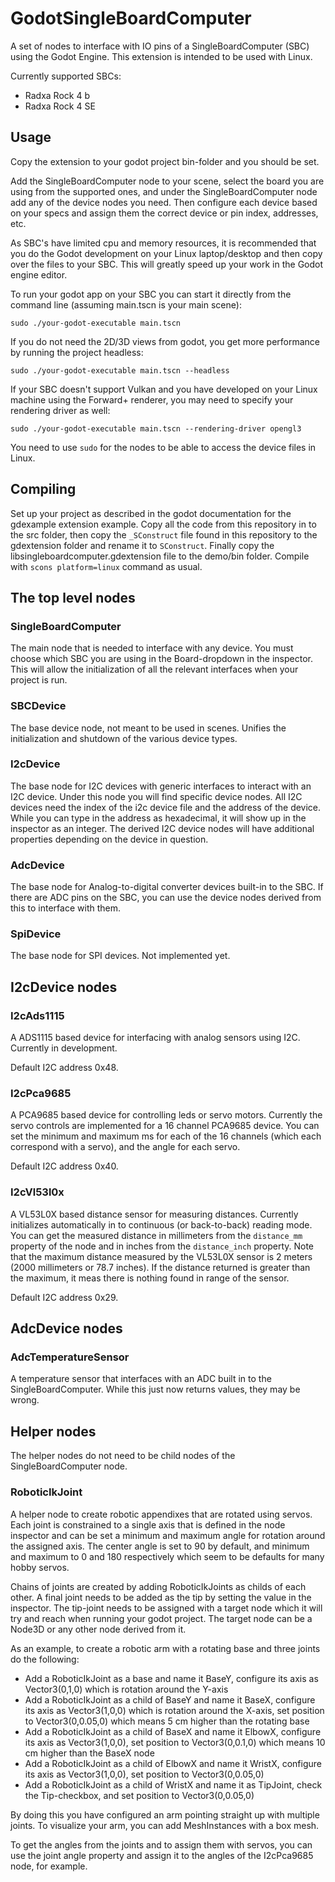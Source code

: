 # GodotSingleBoardComputer
A set of nodes to interface with IO pins of a SingleBoardComputer (SBC) using the Godot Engine. This extension is intended to be used with Linux.

Currently supported SBCs:
 - Radxa Rock 4 b
 - Radxa Rock 4 SE 


## Usage 

Copy the extension to your godot project bin-folder and you should be set. 

Add the SingleBoardComputer node to your scene, select the board you are using from the supported ones, and under the SingleBoardComputer node add any of the device nodes you need. Then configure each device based on your specs and assign them the correct device or pin index, addresses, etc.

As SBC's have limited cpu and memory resources, it is recommended that you do the Godot development on your Linux laptop/desktop and then copy over the files to your SBC. This will greatly speed up your work in the Godot engine editor. 

To run your godot app on your SBC you can start it directly from the command line (assuming main.tscn is your main scene):

`sudo ./your-godot-executable main.tscn`

If you do not need the 2D/3D views from godot, you get more performance by running the project headless:

`sudo ./your-godot-executable main.tscn --headless`

If your SBC doesn't support Vulkan and you have developed on your Linux machine using the Forward+ renderer, you may need to specify your rendering driver as well:

`sudo ./your-godot-executable main.tscn --rendering-driver opengl3`

You need to use `sudo` for the nodes to be able to access the device files in Linux.

## Compiling

Set up your project as described in the godot documentation for the gdexample extension example. Copy all the code from this repository in to the src folder, then copy the `_SConstruct` file found in this repository to the gdextension folder and rename it to `SConstruct`. Finally copy the libsingleboardcomputer.gdextension file to the demo/bin folder. Compile with `scons platform=linux` command as usual.


## The top level nodes 

### SingleBoardComputer 

The main node that is needed to interface with any device. You must choose which SBC you are using in the Board-dropdown in the inspector. This will allow the initialization of all the relevant interfaces when your project is run.

### SBCDevice 

The base device node, not meant to be used in scenes. Unifies the initialization and shutdown of the various device types.

### I2cDevice

The base node for I2C devices with generic interfaces to interact with an I2C device. Under this node you will find specific device nodes. All I2C devices need the index of the i2c device file and the address of the device. While you can type in the address as hexadecimal, it will show up in the inspector as an integer. The derived I2C device nodes will have additional properties depending on the device in question.

### AdcDevice 

The base node for Analog-to-digital converter devices built-in to the SBC. If there are ADC pins on the SBC, you can use the device nodes derived from this to interface with them. 

### SpiDevice 

The base node for SPI devices. Not implemented yet.


## I2cDevice nodes 

### I2cAds1115

A ADS1115 based device for interfacing with analog sensors using I2C. Currently in development.

Default I2C address 0x48.

### I2cPca9685

A PCA9685 based device for controlling leds or servo motors. Currently the servo controls are implemented for a 16 channel PCA9685 device. You can set the minimum and maximum ms for each of the 16 channels (which each correspond with a servo), and the angle for each servo. 

Default I2C address 0x40.

### I2cVl53l0x

A VL53L0X based distance sensor for measuring distances. Currently initializes automatically in to continuous (or back-to-back) reading mode. You can get the measured distance in millimeters from the `distance_mm` property of the node and in inches from the `distance_inch` property. Note that the maximum distance measured by the VL53L0X sensor is 2 meters (2000 millimeters or 78.7 inches). If the distance returned is greater than the maximum, it meas there is nothing found in range of the sensor.

Default I2C address 0x29.

## AdcDevice nodes 

### AdcTemperatureSensor

A temperature sensor that interfaces with an ADC built in to the SingleBoardComputer. While this just now returns values, they may be wrong.


## Helper nodes 

The helper nodes do not need to be child nodes of the SingleBoardComputer node.

### RoboticIkJoint

A helper node to create robotic appendixes that are rotated using servos. Each joint is constrained to a single axis that is defined in the node inspector and can be set a minimum and maximum angle for rotation around the assigned axis. The center angle is set to 90 by default, and minimum and maximum to 0 and 180 respectively which seem to be defaults for many hobby servos.

Chains of joints are created by adding RoboticIkJoints as childs of each other. A final joint needs to be added as the tip by setting the value in the inspector. The tip-joint needs to be assigned with a target node which it will try and reach when running your godot project. The target node can be a Node3D or any other node derived from it.

As an example, to create a robotic arm with a rotating base and three joints do the following: 
 * Add a RoboticIkJoint as a base and name it BaseY, configure its axis as Vector3(0,1,0) which is rotation around the Y-axis
 * Add a RoboticIkJoint as a child of BaseY and name it BaseX, configure its axis as Vector3(1,0,0) which is rotation around the X-axis, set position to Vector3(0,0.05,0) which means 5 cm higher than the rotating base
 * Add a RoboticIkJoint as a child of BaseX and name it ElbowX, configure its axis as Vector3(1,0,0), set position to Vector3(0,0.1,0) which means 10 cm higher than the BaseX node
 * Add a RoboticIkJoint as a child of ElbowX and name it WristX, configure its axis as Vector3(1,0,0), set position to Vector3(0,0.05,0)
 * Add a RoboticIkJoint as a child of WristX and name it as TipJoint, check the Tip-checkbox, and set position to Vector3(0,0.05,0)

 By doing this you have configured an arm pointing straight up with multiple joints. To visualize your arm, you can add MeshInstances with a box mesh.

 To get the angles from the joints and to assign them with servos, you can use the joint angle property and assign it to the angles of the I2cPca9685 node, for example.

